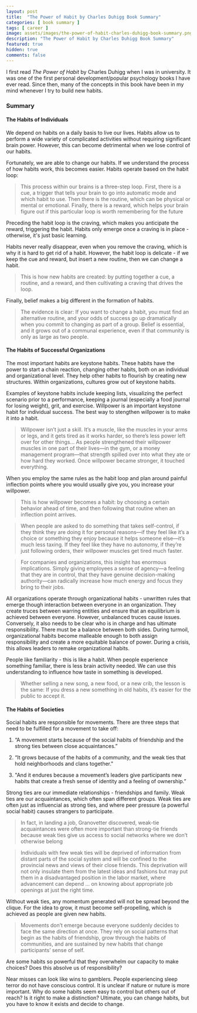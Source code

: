 ```yaml
---
layout: post
title:  "The Power of Habit by Charles Duhigg Book Summary"
categories: [ book summary ]
tags: [ career ]
image: assets/images/the-power-of-habit-charles-duhigg-book-summary.png
description: "The Power of Habit by Charles Duhigg Book Summary"
featured: true
hidden: true
comments: false
---
```


I first read *The Power of Habit* by Charles Duhigg when I was in university. It was one of the first personal development/popular psychology books I have ever read. Since then, many of the concepts in this book have been in my mind whenever I try to build new habits.

### Summary

#### The Habits of Individuals

We depend on habits on a daily basis to live our lives. Habits allow us to perform a wide variety of complicated activities without requiring significant brain power. However, this can become detrimental when we lose control of our habits.

Fortunately, we are able to change our habits. If we understand the process of how habits work, this becomes easier. Habits operate based on the habit loop:

> This process within our brains is a three-step loop. First, there is a cue, a trigger that tells your brain to go into automatic mode and which habit to use. Then there is the routine, which can be physical or mental or emotional. Finally, there is a reward, which helps your brain figure out if this particular loop is worth remembering for the future

Preceding the habit loop is the craving, which makes you anticipate the reward, triggering the habit. Habits only emerge once a craving is in place - otherwise, it's just basic learning.

Habits never really disappear, even when you remove the craving, which is why it is hard to get rid of a habit. However, the habit loop is delicate - if we keep the cue and reward, but insert a new routine, then we can change a habit.

> This is how new habits are created: by putting together a cue, a routine, and a reward, and then cultivating a craving that drives the loop.

Finally, belief makes a big different in the formation of habits.

> The evidence is clear: If you want to change a habit, you must find an alternative routine, and your odds of success go up dramatically when you commit to changing as part of a group. Belief is essential, and it grows out of a communal experience, even if that community is only as large as two people.

#### The Habits of Successful Organizations

The most important habits are keystone habits. These habits have the power to start a chain reaction, changing other habits, both on an individual and organizational level. They help other habits to flourish by creating new structures. Within organizations, cultures grow out of keystone habits.

Examples of keystone habits include keeping lists, visualizing the perfect scenario prior to a performance, keeping a journal (especially a food journal for losing weight), grit, and exercise. Willpower is an important keystone habit for individual success. The best way to stengthen willpower is to make it into a habit.

> Willpower isn’t just a skill. It’s a muscle, like the muscles in your arms or legs, and it gets tired as it works harder, so there’s less power left over for other things... As people strengthened their willpower muscles in one part of their lives—in the gym, or a money management program—that strength spilled over into what they ate or how hard they worked. Once willpower became stronger, it touched everything.

When you employ the same rules as the habit loop and plan around painful inflection points where you would usually give you, you increase your willpower.

> This is how willpower becomes a habit: by choosing a certain behavior ahead of time, and then following that routine when an inflection point arrives.

> When people are asked to do something that takes self-control, if they think they are doing it for personal reasons—if they feel like it’s a choice or something they enjoy because it helps someone else—it’s much less taxing. If they feel like they have no autonomy, if they’re just following orders, their willpower muscles get tired much faster.

> For companies and organizations, this insight has enormous implications. Simply giving employees a sense of agency—a feeling that they are in control, that they have genuine decision-making authority—can radically increase how much energy and focus they bring to their jobs.

All organizations operate through organizational habits - unwritten rules that emerge though interaction between everyone in an organization. They create truces between warring entities and ensure that an equilibrium is achieved between everyone. However, unbalanced truces cause issues. Conversely, it also needs to be clear who is in charge and has ultimate responsibility. There must be a balance between both sides. During turmoil, organizational habits become malleable enough to both assign responsibility and create a more equitable balance of power. During a crisis, this allows leaders to remake organizational habits.

People like familiarity - this is like a habit. When people experience something familiar, there is less brain activity needed. We can use this understanding to influence how taste in something is developed.

> Whether selling a new song, a new food, or a new crib, the lesson is the same: If you dress a new something in old habits, it’s easier for the public to accept it.

#### The Habits of Societies

Social habits are responsible for movements. There are three steps that need to be fulfilled for a movement to take off:

1. “A movement starts because of the social habits of friendship and the strong ties between close acquaintances.”

2. “It grows because of the habits of a community, and the weak ties that hold neighborhoods and clans together."

3. "And it endures because a movement’s leaders give participants new habits that create a fresh sense of identity and a feeling of ownership.”

Strong ties are our immediate relationships - friendships and family. Weak ties are our acquaintances, which often span different groups. Weak ties are often just as influencial as strong ties, and where peer pressure (a powerful social habit) causes strangers to participate.

> In fact, in landing a job, Granovetter discovered, weak-tie acquaintances were often more important than strong-tie friends because weak ties give us access to social networks where we don’t otherwise belong

> Individuals with few weak ties will be deprived of information from distant parts of the social system and will be confined to the provincial news and views of their close friends. This deprivation will not only insulate them from the latest ideas and fashions but may put them in a disadvantaged position in the labor market, where advancement can depend … on knowing about appropriate job openings at just the right time.

Without weak ties, any momentum generated will not be spread beyond the clique. For the idea to grow, it must become self-propelling, which is achieved as people are given new habits.

> Movements don’t emerge because everyone suddenly decides to face the same direction at once. They rely on social patterns that begin as the habits of friendship, grow through the habits of communities, and are sustained by new habits that change participants’ sense of self.

Are some habits so powerful that they overwhelm our capacity to make choices? Does this absolve us of responsibility?

Near misses can look like wins to gamblers. People experiencing sleep terror do not have conscious control. It is unclear if nature or nuture is more important. Why do some habits seem easy to control but others out of reach? Is it right to make a distinction? Ultimate, you can change habits, but you have to know it exists and decide to change.
